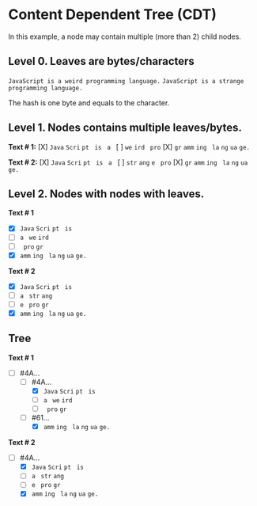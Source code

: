 # Content Dependent Tree (CDT)

In this example, a node may contain multiple (more than 2) child nodes.

## Level 0. Leaves are bytes/characters

`JavaScript is a weird programming language.`
`JavaScript is a strange programming language.`

The hash is one byte and equals to the character.

## Level 1. Nodes contains multiple leaves/bytes.

**Text # 1:**
[X] `Java` `Scri` `pt ` `is ` `a `
[ ] `we` `ird` ` pro` [X] `gr` `amm` `ing` ` la` `ng` `ua` `ge.`

**Text # 2:** [X] `Java` `Scri` `pt ` `is ` `a ` [ ] `str` `ang` `e ` `pro` [X] `gr` `amm` `ing` ` la` `ng` `ua` `ge.`

## Level 2. Nodes with nodes with leaves.

**Text # 1**

- [X] `Java` `Scri` `pt ` `is `
- [ ] `a ` `we` `ird`
- [ ] ` pro` `gr`
- [X] `amm` `ing` ` la` `ng` `ua` `ge.`

**Text # 2**

- [X] `Java` `Scri` `pt ` `is `
- [ ] `a ` `str` `ang`
- [ ] `e ` `pro` `gr`
- [X] `amm` `ing` ` la` `ng` `ua` `ge.`

## Tree

**Text # 1**

- [ ] #4A...
  - [ ] #4A...
    - [X] `Java` `Scri` `pt ` `is `
    - [ ] `a ` `we` `ird`
    - [ ] ` pro` `gr`
  - [ ] #61...
    - [X] `amm` `ing` ` la` `ng` `ua` `ge.`

**Text # 2**

- [ ] #4A...
  - [X] `Java` `Scri` `pt ` `is `
  - [ ] `a ` `str` `ang`
  - [ ] `e ` `pro` `gr`
  - [X] `amm` `ing` ` la` `ng` `ua` `ge.`
